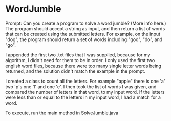 # WordJumble
Prompt: Can you create a program to solve a word jumble? (More info here.) The program should accept a string as input, and then return a list of words that can be created using the submitted letters. 
For example, on the input "dog", the program should return a set of words including "god", "do", and "go".

I appended the first two .txt files that I was supplied, because for my algorithm, I didn't need for them to be in order. I only used the first two english word files, because there were too many single letter words being returned, and the solution didn't match the example in the prompt.

I created a class to count all the letters.  For example "apple" there is one 'a' two 'p's one 'l' and one 'e'.
I then took the list of words I was given, and compared the number of letters in that word, to my input word.  If the letters were less than or equal to the letters in my input word, I had a match for a word.

To execute, run the main method in SolveJumble.java
